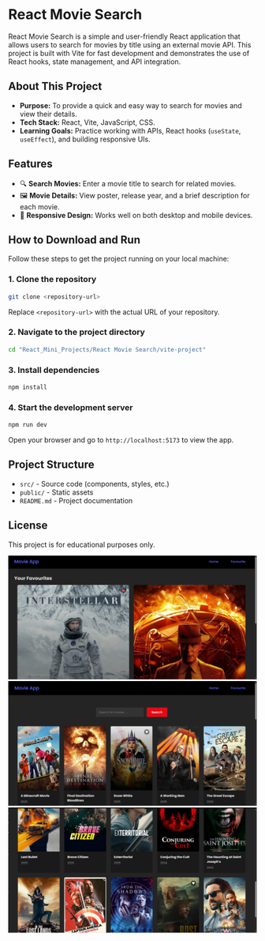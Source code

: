 # React Movie Search

React Movie Search is a simple and user-friendly React application that allows users to search for movies by title using an external movie API. This project is built with Vite for fast development and demonstrates the use of React hooks, state management, and API integration.

## About This Project

- **Purpose:** To provide a quick and easy way to search for movies and view their details.
- **Tech Stack:** React, Vite, JavaScript, CSS.
- **Learning Goals:** Practice working with APIs, React hooks (`useState`, `useEffect`), and building responsive UIs.

## Features

- 🔍 **Search Movies:** Enter a movie title to search for related movies.
- 🖼️ **Movie Details:** View poster, release year, and a brief description for each movie.
- 📱 **Responsive Design:** Works well on both desktop and mobile devices.

## How to Download and Run

Follow these steps to get the project running on your local machine:

### 1. Clone the repository

```bash
git clone <repository-url>
```

Replace `<repository-url>` with the actual URL of your repository.

### 2. Navigate to the project directory

```bash
cd "React_Mini_Projects/React Movie Search/vite-project"
```

### 3. Install dependencies

```bash
npm install
```

### 4. Start the development server

```bash
npm run dev
```

Open your browser and go to `http://localhost:5173` to view the app.

## Project Structure

- `src/` - Source code (components, styles, etc.)
- `public/` - Static assets
- `README.md` - Project documentation

## License

This project is for educational purposes only.

![Screenshot](<./public/Screenshot (331).png>)
![Screenshot](<./public/Screenshot (332).png>)
![Screenshot](<./public/Screenshot (333).png>)
